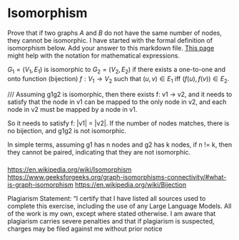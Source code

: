 # Isomorphism

Prove that if two graphs $A$ and $B$ do not have the same number of nodes, they
cannot be isomorphic. I have started with the formal definition of isomorphism
below. Add your answer to this markdown file. [This
page](https://docs.github.com/en/get-started/writing-on-github/working-with-advanced-formatting/writing-mathematical-expressions)
might help with the notation for mathematical expressions.

$G_1=(V_1 , E_1)$ is isomorphic to $G_2 = (V_2, E_2)$ if there exists a
one-to-one and onto function (bijection) $f: V_1 \rightarrow V_2$ such that $(u,v)
\in E_1$ iff $(f(u),f(v)) \in E_2$.

///
Assuming g1g2 is isomorphic, then there exists f: v1 -> v2, and it needs to satisfy that the node in v1 can be mapped to the only node in v2, and each node in v2 must be mapped by a node in v1.

So it needs to satisfy f: |v1| = |v2|. If the number of nodes matches, there is no bijection, and g1g2 is not isomorphic.

In simple terms, assuming g1 has n nodes and g2 has k nodes, if n != k, then they cannot be paired, indicating that they are not isomorphic.

###
https://en.wikipedia.org/wiki/Isomorphism
https://www.geeksforgeeks.org/graph-isomorphisms-connectivity/#what-is-graph-isomorphism
https://en.wikipedia.org/wiki/Bijection

Plagiarism Statement: “I certify that I have listed all sources used to complete this exercise, including the use of any Large Language Models. All of the work is my own, except where stated otherwise. I am aware that plagiarism carries severe penalties and that if plagiarism is suspected, charges may be filed against me without prior notice

